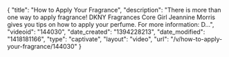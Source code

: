 {
    "title": "How to Apply Your Fragrance",
    "description": "There is more than one way to apply fragrance! DKNY Fragrances Core Girl Jeannine Morris gives you tips on how to apply your perfume. For more information: D...",
    "videoid": "144030",
    "date_created": "1394228213",
    "date_modified": "1418181166",
    "type": "captivate",
    "layout": "video",
    "url": "\/v\/how-to-apply-your-fragrance\/144030"
}